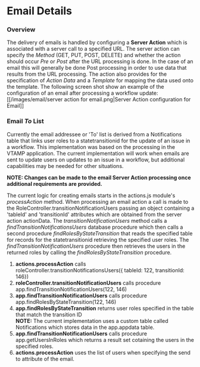 # Email Details 

### Overview
The delivery of emails is handled by configuring a __Server Action__ which is associated with a server call to a 
specified URL.  The server action can specify the _Method_ (GET, PUT, POST, DELETE) and whether the action should occur 
_Pre_ or _Post_ after the URL processing is done.  In the case of an email this will generally be done Post processing 
in order to use data that results from the URL processing.  The action also provides for the specification of _Action 
Data_ and a _Template_ for mapping the data used onto the template.  The following screen shot show an example of the
configuration of an email after processing a workflow update:
[[/images/email/server action for email.png|Server Action configuration for Email]]   

### Email _To_ List
Currently the email addressee or 'To' list is derived from a Notifications table that links user roles to a 
statetransitionid for the update of an issue in a workflow.  This implementation was based on the processing in the 
VTAMP application.  The current implementation will work when emails are sent to update users on updates to an issue in 
a workflow, but additional capabilities may be needed for other situations.

__NOTE:  Changes can be made to the email Server Action processing once additional requirements are provided.__

The current logic for creating emails starts in the actions.js module's _processAction_ method.  When processing an
email action a call is made to the RoleController.transitionNotificationUsers passing an object containing a 'tableId'
and 'transitionId' attributes which are obtained from the server action actionData.  The _transitionNotificationUsers_
method calls a _findTransitionNotificationsUsers_ database procedure which then calls a second procedure 
_findRolesByStateTransition_ that reads the specified table for records for the statetransitionid retrieving the 
specified user roles.  The _findTransitionNotificationUsers_ procedure then retrieves the users in the returned roles
by calling the _findRolesByStateTransition_ procedure.

1. __actions.processAction__ calls roleController.transitionNotificationsUsers({ tableId: 122, transitionId: 146})
2. __roleController.transitionNotificationUsers__ calls procedure app.findTransitionNotificationUsers(122, 146)
3. __app.findTransitionNotificationUsers__ calls procedure app.findRolesByStateTransition(122, 146)
4. __app.findRolesByStateTransition__ returns user roles specified in the table that match the transition ID    
__NOTE:__ The current implementation uses a custom table called Notifications which stores data in the app.appdata 
table.    
5. __app.findTransitionNotificationUsers__ calls procedure app.getUsersInRoles which returns a result set cotaining the
users in the specified roles.
6. __actions.processAction__ uses the list of users when specifying the send to attribute of the email.


